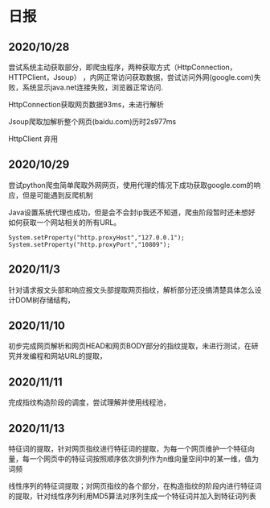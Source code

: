 # 日报
## 2020/10/28
尝试系统主动获取部分，即爬虫程序，两种获取方式（HttpConnection，HTTPClient，Jsoup）
，内网正常访问获取数据，尝试访问外网(google.com)失败，系统显示java.net连接失败，浏览器正常访问.

HttpConnection获取网页数据93ms，未进行解析

Jsoup爬取加解析整个网页(baidu.com)历时2s977ms 

HttpClient 弃用

## 2020/10/29
尝试python爬虫简单爬取外网网页，使用代理的情况下成功获取google.com的响应，但是可能遇到反爬机制

Java设置系统代理也成功，但是会不会封ip我还不知道，爬虫阶段暂时还未想好如何获取一个网站相关的所有URL。

`
System.setProperty("http.proxyHost","127.0.0.1");
System.setProperty("http.proxyPort","10809");
`

## 2020/11/3
针对请求报文头部和响应报文头部提取网页指纹，解析部分还没搞清楚具体怎么设计DOM树存储结构，

## 2020/11/10
初步完成网页解析和网页HEAD和网页BODY部分的指纹提取，未进行测试，在研究并发编程和网站URL的提取，

## 2020/11/11
完成指纹构造阶段的调度，尝试理解并使用线程池，

## 2020/11/13
特征词的提取，针对网页指纹进行特征词的提取，为每一个网页维护一个特征向量，每一个网页中的特征词按照顺序依次排列作为n维向量空间中的某一维，值为词频

线性序列的特征词提取；对网页指纹的各个部分，在构造指纹的阶段内进行特征词的提取，针对线性序列利用MD5算法对序列生成一个特征词并加入到特征词列表
